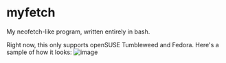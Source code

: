 # myfetch
My neofetch-like program, written entirely in bash.

Right now, this only supports openSUSE Tumbleweed and Fedora.
Here's a sample of how it looks:
![image](https://user-images.githubusercontent.com/53997322/113416243-821ea000-93de-11eb-9d2d-c242b75cbea5.png)
